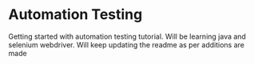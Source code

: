 # Automation Testing
Getting started with automation testing tutorial. Will be learning java and selenium webdriver.
Will keep updating the readme as per additions are made
